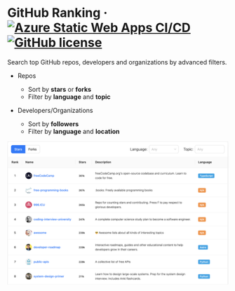# GitHub Ranking &middot; [![Azure Static Web Apps CI/CD](https://github.com/AttackOnMorty/github-ranking/actions/workflows/azure-static-web-apps-lively-tree-0d6119110.yml/badge.svg)](https://github.com/AttackOnMorty/github-ranking/actions/workflows/azure-static-web-apps-lively-tree-0d6119110.yml) [![GitHub license](https://img.shields.io/badge/license-MIT-blue.svg)](https://github.com/facebook/react/blob/main/LICENSE)

Search top GitHub repos, developers and organizations by advanced filters.

- Repos

  - Sort by **stars** or **forks**
  - Filter by **language** and **topic**

- Developers/Organizations
  - Sort by **followers**
  - Filter by **language** and **location**

![Repo Ranking](./docs/repo-ranking.png)
